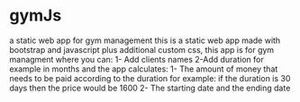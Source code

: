 # gymJs
 a static web app for gym management 
this is a static web app made with bootstrap and javascript plus additional custom css, this app is for gym managment where you can:
1- Add clients names 
2-Add duration for example in months
and the app calculates:
1- The amount of money that needs to be paid according to the duration for example: 
if the duration is 30 days then the price would be 1600
2- The starting date and the ending date 
